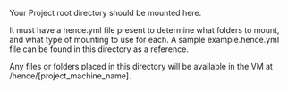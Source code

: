 Your Project root directory should be mounted here.

It must have a hence.yml file present to determine what folders to mount, and what type of mounting to use for each.  A sample example.hence.yml file can be found in this directory as a reference.

Any files or folders placed in this directory will be available in the VM at /hence/[project_machine_name].
